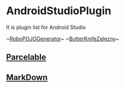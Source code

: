 # AndroidStudioPlugin
It is plugin list for Android Studio

~[RoboPOJOGenerator](https://github.com/robohorse/RoboPOJOGenerator)~
~[ButterKnifeZelezny](https://github.com/avast/android-butterknife-zelezny)~

## [Parcelable](https://plugins.jetbrains.com/plugin/7332-android-parcelable-code-generator/)
## [MarkDown](https://plugins.jetbrains.com/plugin/7793-markdown)

